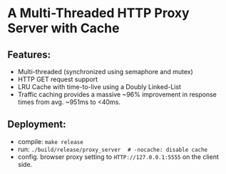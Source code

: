 # A Multi-Threaded HTTP Proxy Server with Cache

## Features:
- Multi-threaded (synchronized using semaphore and mutex)
- HTTP GET request support
- LRU Cache with time-to-live using a Doubly Linked-List
- Traffic caching provides a massive ~96% improvement in response times from avg. ~951ms to <40ms.

## Deployment:
- compile: `make release`
- run: `./build/release/proxy_server`&nbsp;&nbsp;&nbsp;&nbsp;`# -nocache: disable cache`
- config. browser proxy setting to `HTTP://127.0.0.1:5555` on the client side.

